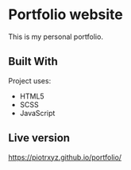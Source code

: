 # Portfolio website

This is my personal portfolio.

## Built With

Project uses:

- HTML5
- SCSS
- JavaScript

## Live version

https://piotrxyz.github.io/portfolio/
